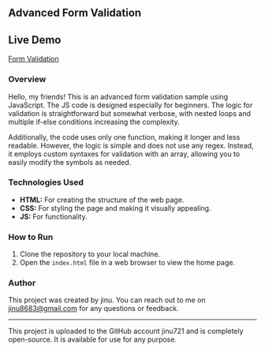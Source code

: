 
## Advanced Form Validation

## Live Demo
[Form Validation](https://jinu721.github.io/FormValidation/)

### Overview

Hello, my friends! This is an advanced form validation sample using JavaScript. The JS code is designed especially for beginners. The logic for validation is straightforward but somewhat verbose, with nested loops and multiple if-else conditions increasing the complexity.

Additionally, the code uses only one function, making it longer and less readable. However, the logic is simple and does not use any regex. Instead, it employs custom syntaxes for validation with an array, allowing you to easily modify the symbols as needed.

### Technologies Used

- **HTML:** For creating the structure of the web page.
- **CSS:** For styling the page and making it visually appealing.
- **JS:** For functionality.


### How to Run

1. Clone the repository to your local machine.
2. Open the `index.html` file in a web browser to view the home page.


### Author

This project was created by jinu. You can reach out to me on jinu8683@gmail.com for any questions or feedback.

---

This project is uploaded to the GitHub account jinu721 and is completely open-source. It is available for use for any purpose.
